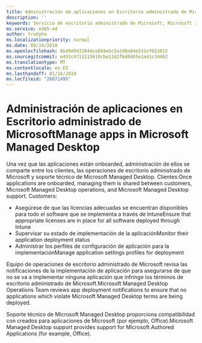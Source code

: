 ```yaml
---
title: Administración de aplicaciones en Escritorio administrado de Microsoft
description: ''
keywords: Servicio de escritorio administrado de Microsoft, Microsoft 365, documentación
ms.service: m365-md
author: trudyha
ms.localizationpriority: normal
ms.date: 09/24/2018
ms.openlocfilehash: 6bd9d943384dce059ebc5a2d0a04e531ef652015
ms.sourcegitcommit: e491c4713115610cbe13d2fbd0d65e1a41c34d62
ms.translationtype: MT
ms.contentlocale: es-ES
ms.lasthandoff: 01/16/2019
ms.locfileid: "26871495"
---
```

# <a name="manage-apps-in-microsoft-managed-desktop"></a><span data-ttu-id="47703-103">Administración de aplicaciones en Escritorio administrado de Microsoft</span><span class="sxs-lookup"><span data-stu-id="47703-103">Manage apps in Microsoft Managed Desktop</span></span>

<!--Application management -->

<span data-ttu-id="47703-p101">Una vez que las aplicaciones están onboarded, administración de ellos se comparte entre los clientes, las operaciones de escritorio administrado de Microsoft y soporte técnico de Microsoft Managed Desktop. Clientes:</span><span class="sxs-lookup"><span data-stu-id="47703-p101">Once applications are onboarded, managing them is shared between customers, Microsoft Managed Desktop operations, and Microsoft Managed Desktop support. Customers:</span></span>

- <span data-ttu-id="47703-106">Asegúrese de que las licencias adecuadas se encuentran disponibles para todo el software que se implementa a través de Intune</span><span class="sxs-lookup"><span data-stu-id="47703-106">Ensure that appropriate licenses are in place for all software deployed through Intune</span></span> 
- <span data-ttu-id="47703-107">Supervisar su estado de implementación de la aplicación</span><span class="sxs-lookup"><span data-stu-id="47703-107">Monitor their application deployment status</span></span>
- <span data-ttu-id="47703-108">Administrar los perfiles de configuración de aplicación para la implementación</span><span class="sxs-lookup"><span data-stu-id="47703-108">Manage application settings profiles for deployment</span></span>

<span data-ttu-id="47703-109">Equipo de operaciones de escritorio administrado de Microsoft revisa las notificaciones de la implementación de aplicación para asegurarse de que no se va a implementar ninguna aplicación que infringe los términos de escritorio administrado de Microsoft.</span><span class="sxs-lookup"><span data-stu-id="47703-109">Microsoft Managed Desktop Operations Team reviews app deployment notifications to ensure that no applications which violate Microsoft Managed Desktop terms are being deployed.</span></span> 

<span data-ttu-id="47703-110">Soporte técnico de Microsoft Managed Desktop proporciona compatibilidad con creados para aplicaciones de Microsoft (por ejemplo, Office).</span><span class="sxs-lookup"><span data-stu-id="47703-110">Microsoft Managed Desktop support provides support for Microsoft Authored Applications (for example, Office).</span></span> 